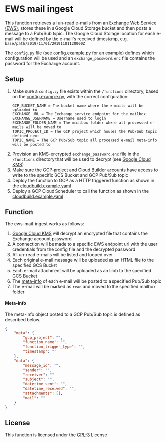 # EWS mail ingest
This function retrieves all un-read e-mails from an [Exchange Web Service (EWS)](https://docs.microsoft.com/en-us/exchange/client-developer/web-service-reference/ews-reference-for-exchange), stores these in a Google Cloud Storage bucket and then posts a message to a Pub/Sub topic. The Google Cloud Storage location for each e-mail will be defined by the e-mail's received timestamp, e.g. ```base/path/2019/11/01/20191101120000Z```

The ```config.py``` file (see [config.example.py](config/config.example.py) for an example) defines which configuration will be used and an ```exchange_password.enc``` file contains the password for the Exchange account.


## Setup
1. Make sure a ```config.py``` file exists within the ```/functions``` directory, based on the [config.example.py](config/config.example.py), with the correct configuration:
    ~~~
    GCP_BUCKET_NAME = The bucket name where the e-mails will be uploaded to
    EXCHANGE_URL = The Exchange service endpoint for the mailbox
    EXCHANGE_USERNAME = Username used to login
    EXCHANGE_FOLDER_NAME = The mailbox folder where all processed e-mails will be moved to
    TOPIC_PROJECT_ID = The GCP project which houses the Pub/Sub topic defined next
    TOPIC_NAME = The GCP Pub/Sub topic all processed e-mail meta-info will be posted to
    ~~~
2. Provision an KMS-encrypted ```exchange_password.enc``` file in the ```/functions``` directory that will be used to decrypt (see [Google Cloud KMS](https://cloud.google.com/kms/docs/encrypt-decrypt))
3. Make sure the GCP-project and Cloud Builder accounts have access to write to the specific GCS Bucket and GCP Pub/Sub topic
4. Deploy the function to GCP as a HTTP triggered function as shown in the [cloudbuild.example.yaml](cloudbuild.example.yaml)
5. Deploy a GCP Cloud Scheduler to call the function as shown in the [cloudbuild.example.yaml](cloudbuild.example.yaml)

## Function
The ews-mail-ingest works as follows:
1. [Google Cloud KMS](https://cloud.google.com/kms/docs/encrypt-decrypt) will decrypt an encrypted file that contains the Exchange account password
2. A connection will be made to a specific EWS endpoint url with the user credentials from the config file and the decrypted password
3. All un-read e-mails will be listed and looped over
4. Each original e-mail message will be uploaded as an HTML file to the specified GCS Bucket
5. Each e-mail attachment will be uploaded as an blob to the specified GCS Bucket
6. The [meta-info](#meta-info) of each e-mail will be posted to a specified Pub/Sub topic
7. The e-mail will be marked as ```read``` and moved to the specified mailbox folder

#### Meta-info
The meta-info object posted to a GCP Pub/Sub topic is defined as described below.
~~~json
{
    "meta": {
        "gcp_project": "",
        "function_name": "",
        "function_trigger_type": "",
        "timestamp": ""
    },
    "data": {
        "message_id": "",
        "sender": "",
        "receiver": "",
        "subject": "",
        "datetime_sent": "",
        "datetime_received": "",
        "attachments": [],
        "mail": ""
    }
}
~~~

## License
This function is licensed under the [GPL-3](https://www.gnu.org/licenses/gpl-3.0.en.html) License

